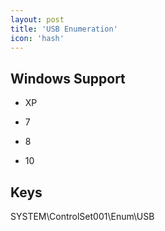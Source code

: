 ```yaml
---
layout: post
title: 'USB Enumeration'
icon: 'hash'
---
```


## Windows Support

- XP

- 7

- 8

- 10



## Keys

SYSTEM\ControlSet001\Enum\USB

